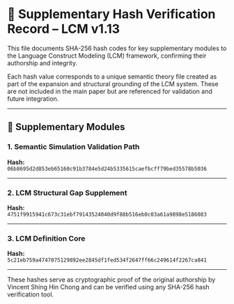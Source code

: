 
# 🔐 Supplementary Hash Verification Record – LCM v1.13

This file documents SHA-256 hash codes for key supplementary modules to the Language Construct Modeling (LCM) framework, confirming their authorship and integrity.

Each hash value corresponds to a unique semantic theory file created as part of the expansion and structural grounding of the LCM system. These are not included in the main paper but are referenced for validation and future integration.

---

## 🧩 Supplementary Modules

### 1. Semantic Simulation Validation Path
**Hash:**  
`06b8695d2d853eb65160c91b3784e5d24b5335615caefbcff79bed35578b5036`

---

### 2. LCM Structural Gap Supplement
**Hash:**  
`4751f9915941c673c31ebf79143524040d9f88b516eb0c03a61a9898e5186083`

---

### 3. LCM Definition Core
**Hash:**  
`5c21eb759a4747075129892ee2845df1fed534f2647ff66c249614f2267ca841`

---

These hashes serve as cryptographic proof of the original authorship by Vincent Shing Hin Chong and can be verified using any SHA-256 hash verification tool.
